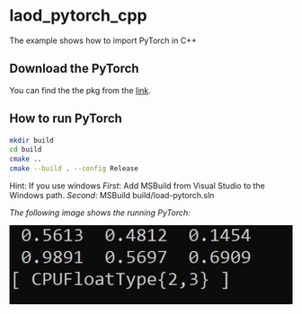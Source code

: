 # laod_pytorch_cpp

The example shows how to import PyTorch in C++

## Download the PyTorch

You can find the the pkg from the [link](https://pytorch.org/get-started/locally/).

## How to run PyTorch

```bash
mkdir build
cd build
cmake ..
cmake --build . --config Release
```

Hint: If you use windows
*First*: Add MSBuild from Visual Studio to the Windows path.
*Second*: MSBuild build/load-pytorch.sln

*The following image shows the running PyTorch:*

![running pytorch](images/ruuning.png)

